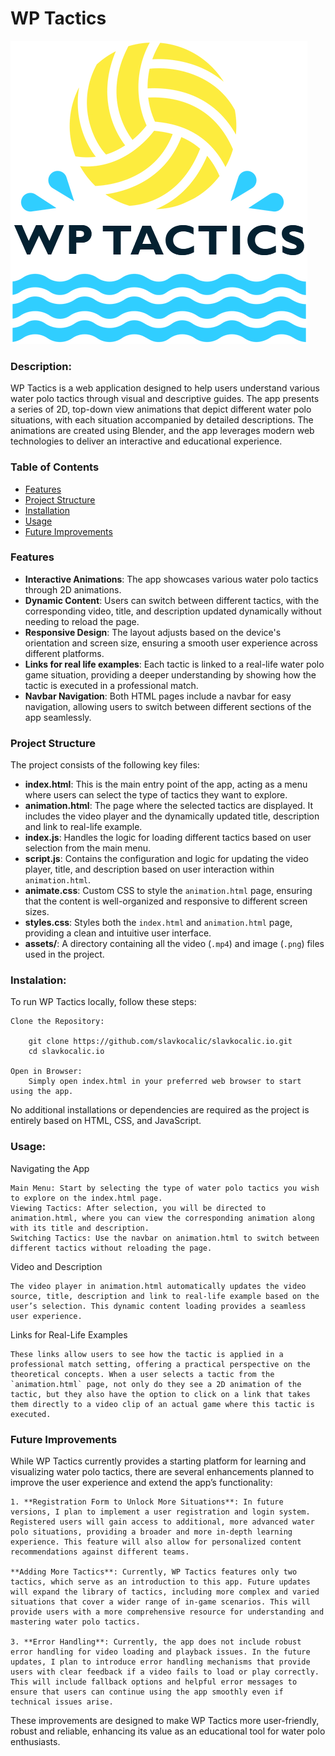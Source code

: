 # WP Tactics

<picture>
 <source media="(prefers-color-scheme: dark)" srcset="assets/ballMenu.png">
 <source media="(prefers-color-scheme: light)" srcset="assets/ballMenuOption2.png">
 <img alt="WP Tactics logo" src="assets/ballMenuOption2.png">
</picture>

### Description:

WP Tactics is a web application designed to help users understand various water polo tactics through visual and descriptive guides. The app presents a series of 2D, top-down view animations that depict different water polo situations, with each situation accompanied by detailed descriptions. The animations are created using Blender, and the app leverages modern web technologies to deliver an interactive and educational experience.

### Table of Contents

- [Features](#features)
- [Project Structure](#project-structure)
- [Installation](#installation)
- [Usage](#usage)
- [Future Improvements](#future-improvements)

### Features

- **Interactive Animations**: The app showcases various water polo tactics through 2D animations.
- **Dynamic Content**: Users can switch between different tactics, with the corresponding video, title, and description updated dynamically without needing to reload the page.
- **Responsive Design**: The layout adjusts based on the device's orientation and screen size, ensuring a smooth user experience across different platforms.
- **Links for real life examples**: Each tactic is linked to a real-life water polo game situation, providing a deeper understanding by showing how the tactic is executed in a professional match.
- **Navbar Navigation**: Both HTML pages include a navbar for easy navigation, allowing users to switch between different sections of the app seamlessly.

### Project Structure

The project consists of the following key files:

- **index.html**: This is the main entry point of the app, acting as a menu where users can select the type of tactics they want to explore.
- **animation.html**: The page where the selected tactics are displayed. It includes the video player and the dynamically updated title, description and link to real-life example.
- **index.js**: Handles the logic for loading different tactics based on user selection from the main menu.
- **script.js**: Contains the configuration and logic for updating the video player, title, and description based on user interaction within `animation.html`.
- **animate.css**: Custom CSS to style the `animation.html` page, ensuring that the content is well-organized and responsive to different screen sizes.
- **styles.css**: Styles both the `index.html` and `animation.html` page, providing a clean and intuitive user interface.
- **assets/**: A directory containing all the video (`.mp4`) and image (`.png`) files used in the project.

### Instalation:

To run WP Tactics locally, follow these steps:

    Clone the Repository:

        git clone https://github.com/slavkocalic/slavkocalic.io.git
        cd slavkocalic.io

    Open in Browser:
        Simply open index.html in your preferred web browser to start using the app.

No additional installations or dependencies are required as the project is entirely based on HTML, CSS, and JavaScript.

### Usage:

Navigating the App

    Main Menu: Start by selecting the type of water polo tactics you wish to explore on the index.html page.
    Viewing Tactics: After selection, you will be directed to animation.html, where you can view the corresponding animation along with its title and description.
    Switching Tactics: Use the navbar on animation.html to switch between different tactics without reloading the page.

Video and Description

    The video player in animation.html automatically updates the video source, title, description and link to real-life example based on the user’s selection. This dynamic content loading provides a seamless user experience.

Links for Real-Life Examples

    These links allow users to see how the tactic is applied in a professional match setting, offering a practical perspective on the theoretical concepts. When a user selects a tactic from the `animation.html` page, not only do they see a 2D animation of the tactic, but they also have the option to click on a link that takes them directly to a video clip of an actual game where this tactic is executed.


### Future Improvements

While WP Tactics currently provides a starting platform for learning and visualizing water polo tactics, there are several enhancements planned to improve the user experience and extend the app’s functionality:

    1. **Registration Form to Unlock More Situations**: In future versions, I plan to implement a user registration and login system. Registered users will gain access to additional, more advanced water polo situations, providing a broader and more in-depth learning experience. This feature will also allow for personalized content recommendations against different teams.

    **Adding More Tactics**: Currently, WP Tactics features only two tactics, which serve as an introduction to this app. Future updates will expand the library of tactics, including more complex and varied situations that cover a wider range of in-game scenarios. This will provide users with a more comprehensive resource for understanding and mastering water polo tactics.

    3. **Error Handling**: Currently, the app does not include robust error handling for video loading and playback issues. In the future updates, I plan to introduce error handling mechanisms that provide users with clear feedback if a video fails to load or play correctly. This will include fallback options and helpful error messages to ensure that users can continue using the app smoothly even if technical issues arise.

These improvements are designed to make WP Tactics more user-friendly, robust and reliable, enhancing its value as an educational tool for water polo enthusiasts.
